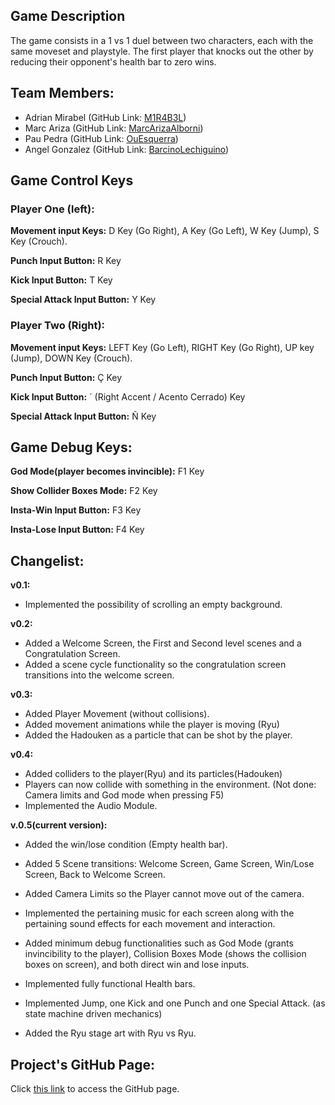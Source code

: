 ## Game Description

The game consists in a 1 vs 1 duel between two characters, each with the same moveset and playstyle. The first player that knocks out the other by reducing their opponent's health bar to zero wins.



## Team Members:

- Adrian Mirabel (GitHub Link: [M1R4B3L](https://github.com/M1R4B3L))
- Marc Ariza (GitHub Link: [MarcArizaAlborni](https://github.com/MarcArizaAlborni))
- Pau Pedra (GitHub Link: [OuEsquerra](https://github.com/OuEsquerra))
- Angel Gonzalez (GitHub Link: [BarcinoLechiguino](https://github.com/BarcinoLechiguino))



## Game Control Keys

### Player One (left):

**Movement input Keys:** D Key (Go Right), A Key (Go Left), W Key (Jump), S Key (Crouch).

**Punch Input Button:** R Key

**Kick Input Button:** T Key

**Special Attack Input Button:** Y Key 



### Player Two (Right):

**Movement input Keys:** LEFT Key (Go Left), RIGHT Key (Go Right), UP key (Jump), DOWN Key (Crouch).

**Punch Input Button:** Ç Key

**Kick Input Button:** ´ (Right Accent /  Acento Cerrado) Key

**Special Attack Input Button:**  Ñ Key



## Game Debug Keys:

**God Mode(player becomes invincible):** F1 Key

**Show Collider Boxes Mode:** F2 Key

**Insta-Win Input Button:** F3 Key

**Insta-Lose Input Button:** F4 Key



## Changelist:

**v0.1:** 

- Implemented the possibility of scrolling an empty background.

**v0.2:** 

* Added a Welcome Screen, the First and Second level scenes and a Congratulation Screen. 
* Added a scene cycle functionality so the congratulation screen transitions into the welcome screen.

**v0.3:** 

- Added Player Movement (without collisions). 
- Added movement animations while the player is moving (Ryu) 
- Added the Hadouken as a particle that can be shot by the player.

**v0.4:** 

- Added colliders to the player(Ryu) and its particles(Hadouken) 
- Players can now collide with something in the environment. (Not done: Camera limits and God mode when pressing F5)
- Implemented the Audio Module.

**v.0.5(current version):**  

- Added the win/lose condition (Empty health bar).

- Added 5 Scene transitions: Welcome Screen, Game Screen, Win/Lose Screen, Back to Welcome Screen.  

- Added Camera Limits so the Player cannot move out of the camera.

- Implemented the pertaining music for each screen along with the pertaining sound effects for each movement and interaction.

- Added minimum debug functionalities such as God Mode (grants invincibility to the player), Collision Boxes Mode (shows the collision boxes on screen), and both direct win and lose inputs.

- Implemented fully functional Health bars.

- Implemented Jump, one Kick and one Punch and one Special Attack.  (as state machine driven mechanics)

- Added the Ryu stage art with Ryu vs Ryu.

    



## Project's GitHub Page:

Click [this link](<https://github.com/OuEsquerra/Beat-The-Meat-Studio>) to access the GitHub page.